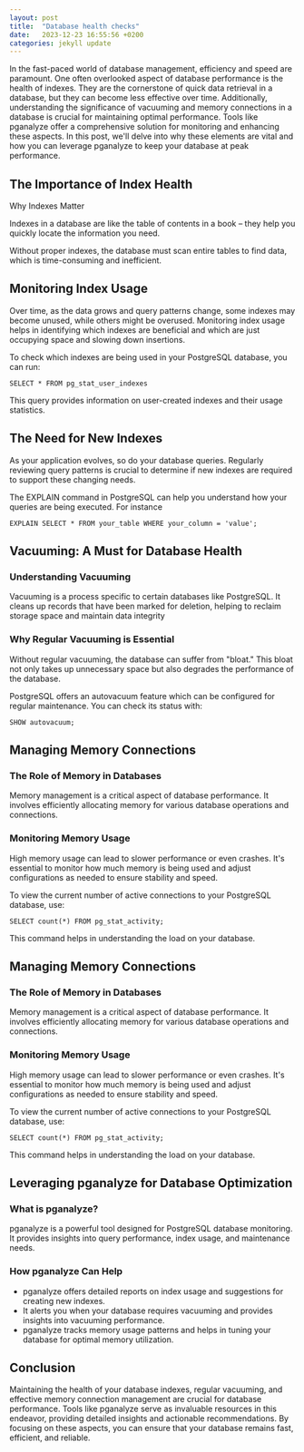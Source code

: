 ```yaml
---
layout: post
title:  "Database health checks"
date:   2023-12-23 16:55:56 +0200
categories: jekyll update
---
```


In the fast-paced world of database management, efficiency and speed are paramount. One often overlooked aspect of database performance is the health of indexes. They are the cornerstone of quick data retrieval in a database, but they can become less effective over time. Additionally, understanding the significance of vacuuming and memory connections in a database is crucial for maintaining optimal performance. Tools like pganalyze offer a comprehensive solution for monitoring and enhancing these aspects. In this post, we'll delve into why these elements are vital and how you can leverage pganalyze to keep your database at peak performance.


## The Importance of Index Health
Why Indexes Matter

Indexes in a database are like the table of contents in a book – they help you quickly locate the information you need. 

Without proper indexes, the database must scan entire tables to find data, which is time-consuming and inefficient.

## Monitoring Index Usage
Over time, as the data grows and query patterns change, some indexes may become unused, while others might be overused. Monitoring index usage helps in identifying which indexes are beneficial and which are just occupying space and slowing down insertions.

To check which indexes are being used in your PostgreSQL database, 
you can run:

```
SELECT * FROM pg_stat_user_indexes
```


This query provides information on user-created indexes and their usage statistics.

## The Need for New Indexes
As your application evolves, so do your database queries. Regularly reviewing query patterns is crucial to determine if new indexes are required to support these changing needs.

The EXPLAIN command in PostgreSQL can help you understand how your queries are being executed. For instance

```
EXPLAIN SELECT * FROM your_table WHERE your_column = 'value';

```
## Vacuuming: A Must for Database Health
### Understanding Vacuuming

Vacuuming is a process specific to certain databases like PostgreSQL. It cleans up records that have been marked for deletion, helping to reclaim storage space and maintain data integrity
### Why Regular Vacuuming is Essential
Without regular vacuuming, the database can suffer from "bloat." This bloat not only takes up unnecessary space but also degrades the performance of the database.

PostgreSQL offers an autovacuum feature which can be configured for regular maintenance. You can check its status with:
```
SHOW autovacuum;
```

## Managing Memory Connections
### The Role of Memory in Databases
Memory management is a critical aspect of database performance. It involves efficiently allocating memory for various database operations and connections.
### Monitoring Memory Usage
High memory usage can lead to slower performance or even crashes. It's essential to monitor how much memory is being used and adjust configurations as needed to ensure stability and speed.

To view the current number of active connections to your PostgreSQL database, use:

```
SELECT count(*) FROM pg_stat_activity;

```

This command helps in understanding the load on your database.


## Managing Memory Connections
### The Role of Memory in Databases
Memory management is a critical aspect of database performance. It involves efficiently allocating memory for various database operations and connections.
### Monitoring Memory Usage
High memory usage can lead to slower performance or even crashes. It's essential to monitor how much memory is being used and adjust configurations as needed to ensure stability and speed.

To view the current number of active connections to your PostgreSQL database, use:

```
SELECT count(*) FROM pg_stat_activity;

```

This command helps in understanding the load on your database.


## Leveraging pganalyze for Database Optimization
### What is pganalyze?
pganalyze is a powerful tool designed for PostgreSQL database monitoring. It provides insights into query performance, index usage, and maintenance needs.
### How pganalyze Can Help
* pganalyze offers detailed reports on index usage and suggestions for creating new indexes.
* It alerts you when your database requires vacuuming and provides insights into vacuuming performance.
* pganalyze tracks memory usage patterns and helps in tuning your database for optimal memory utilization.

## Conclusion
Maintaining the health of your database indexes, regular vacuuming, and effective memory connection management are crucial for database performance. Tools like pganalyze serve as invaluable resources in this endeavor, providing detailed insights and actionable recommendations. By focusing on these aspects, you can ensure that your database remains fast, efficient, and reliable.
